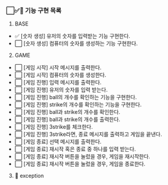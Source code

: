 ### ⬜✅🚨 기능 구현 목록

1. BASE

- ✅ [숫자 생성] 유저의 숫자를 입력받는 기능 구현한다.
- ⬜ [숫자 생성] 컴퓨터의 숫자를 생성하는 기능 구현한다.

2. GAME

- ⬜ [게임 시작] 시작 메시지를 출력한다.
- ⬜ [게임 시작] 컴퓨터의 숫자를 생성한다.
- ⬜ [게임 진행] 입력 메시지를 출력한다.
- ⬜ [게임 진행] 유저의 숫자를 입력 받는다.
- ⬜ [게임 진행] ball의 개수를 확인하는 기능을 구현한다.
- ⬜ [게임 진행] strike의 개수를 확인하는 기능을 구현한다.
- ⬜ [게임 진행] ball과 strike의 개수를 확인한다.
- ⬜ [게임 진행] ball과 strike의 개수를 출력한다.
- ⬜ [게임 진행] 3strike를 체크한다.
- ⬜ [게임 진행] 3strike라면, 종료 메시지를 출력하고 게임을 끝낸다.
- ⬜ [게임 종료] 선택 메시지를 출력한다.
- ⬜ [게임 종료] 재시작 혹은 종료 중 하나를 입력 받는다.
- ⬜ [게임 종료] 재시작 버튼을 눌렀을 경우, 게임을 재시작한다.
- ⬜ [게임 종료] 재시작 버튼을 눌렀을 경우, 게임을 종료한다.

3. 🚨 exception
